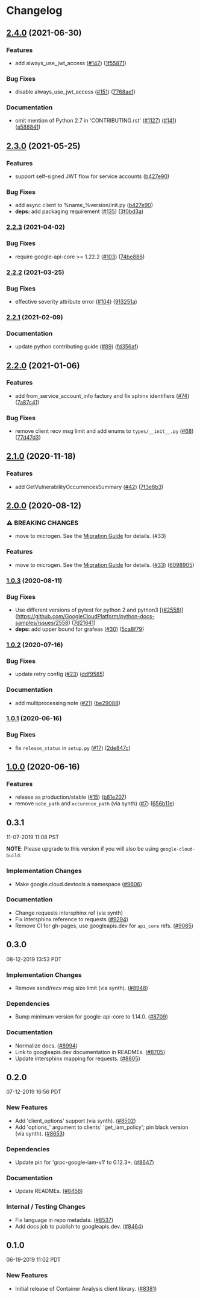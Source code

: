 # Changelog

## [2.4.0](https://www.github.com/googleapis/python-containeranalysis/compare/v2.3.0...v2.4.0) (2021-06-30)


### Features

* add always_use_jwt_access ([#147](https://www.github.com/googleapis/python-containeranalysis/issues/147)) ([1f55871](https://www.github.com/googleapis/python-containeranalysis/commit/1f558713a683e3b48d9d7fba2c015e92818850fd))


### Bug Fixes

* disable always_use_jwt_access ([#151](https://www.github.com/googleapis/python-containeranalysis/issues/151)) ([7768ae1](https://www.github.com/googleapis/python-containeranalysis/commit/7768ae1ce4a32fa25ef5c0fb86f8981fed038297))


### Documentation

* omit mention of Python 2.7 in 'CONTRIBUTING.rst' ([#1127](https://www.github.com/googleapis/python-containeranalysis/issues/1127)) ([#141](https://www.github.com/googleapis/python-containeranalysis/issues/141)) ([a588841](https://www.github.com/googleapis/python-containeranalysis/commit/a58884154f23caf453040ad314c0a2d4416952f2))

## [2.3.0](https://www.github.com/googleapis/python-containeranalysis/compare/v2.2.3...v2.3.0) (2021-05-25)


### Features

* support self-signed JWT flow for service accounts ([b427e90](https://www.github.com/googleapis/python-containeranalysis/commit/b427e9091d4afc482c8d9fd6ff4510ad3b740820))


### Bug Fixes

* add async client to %name_%version/init.py ([b427e90](https://www.github.com/googleapis/python-containeranalysis/commit/b427e9091d4afc482c8d9fd6ff4510ad3b740820))
* **deps:** add packaging requirement ([#135](https://www.github.com/googleapis/python-containeranalysis/issues/135)) ([3f0bd3a](https://www.github.com/googleapis/python-containeranalysis/commit/3f0bd3af9d809150a81933601bee5b9de0ff834a))

### [2.2.3](https://www.github.com/googleapis/python-containeranalysis/compare/v2.2.2...v2.2.3) (2021-04-02)


### Bug Fixes

* require google-api-core >= 1.22.2 ([#103](https://www.github.com/googleapis/python-containeranalysis/issues/103)) ([74be886](https://www.github.com/googleapis/python-containeranalysis/commit/74be8869363254d3551a58634c299abcfb18e682))

### [2.2.2](https://www.github.com/googleapis/python-containeranalysis/compare/v2.2.1...v2.2.2) (2021-03-25)


### Bug Fixes

* effective severity attribute error ([#104](https://www.github.com/googleapis/python-containeranalysis/issues/104)) ([913251a](https://www.github.com/googleapis/python-containeranalysis/commit/913251aa5535612460cd7ed6139c3cb5b7c7cc3f))

### [2.2.1](https://www.github.com/googleapis/python-containeranalysis/compare/v2.2.0...v2.2.1) (2021-02-09)


### Documentation

* update python contributing guide ([#89](https://www.github.com/googleapis/python-containeranalysis/issues/89)) ([fd356af](https://www.github.com/googleapis/python-containeranalysis/commit/fd356afb7010186559ebdd621c6c2e7012826a81))

## [2.2.0](https://www.github.com/googleapis/python-containeranalysis/compare/v2.1.0...v2.2.0) (2021-01-06)


### Features

* add from_service_account_info factory and fix sphinx identifiers  ([#74](https://www.github.com/googleapis/python-containeranalysis/issues/74)) ([7a87c41](https://www.github.com/googleapis/python-containeranalysis/commit/7a87c4115b15ccd42ccf0836ed62d663601720f7))


### Bug Fixes

* remove client recv msg limit and add enums to `types/__init__.py` ([#68](https://www.github.com/googleapis/python-containeranalysis/issues/68)) ([77d47d3](https://www.github.com/googleapis/python-containeranalysis/commit/77d47d3efaceb30ed5952935a056229a960dc964))

## [2.1.0](https://www.github.com/googleapis/python-containeranalysis/compare/v2.0.0...v2.1.0) (2020-11-18)


### Features

* add GetVulnerabilityOccurrencesSummary ([#42](https://www.github.com/googleapis/python-containeranalysis/issues/42)) ([7f3e8b3](https://www.github.com/googleapis/python-containeranalysis/commit/7f3e8b3357bdce56aa1cf362b60f02717365c421))

## [2.0.0](https://www.github.com/googleapis/python-containeranalysis/compare/v1.0.3...v2.0.0) (2020-08-12)


### ⚠ BREAKING CHANGES

* move to microgen. See the [Migration Guide](https://github.com/googleapis/python-containeranalysis/blob/release-v2.0.0/UPGRADING.md) for details. (#33)

### Features

* move to microgen. See the [Migration Guide](https://github.com/googleapis/python-containeranalysis/blob/release-v2.0.0/UPGRADING.md) for details. ([#33](https://www.github.com/googleapis/python-containeranalysis/issues/33)) ([6098905](https://www.github.com/googleapis/python-containeranalysis/commit/60989058883a0ae35f3b913d6a06741c73186203))

### [1.0.3](https://www.github.com/googleapis/python-containeranalysis/compare/v1.0.2...v1.0.3) (2020-08-11)


### Bug Fixes

* Use different versions of pytest for python 2 and python3 [([#2558](https://www.github.com/googleapis/python-containeranalysis/issues/2558))](https://github.com/GoogleCloudPlatform/python-docs-samples/issues/2558) ([7d21641](https://www.github.com/googleapis/python-containeranalysis/commit/7d21641eb50f574784ae7dfbb1d25a0d0af14699))
* **deps:** add upper bound for grafeas ([#30](https://www.github.com/googleapis/python-containeranalysis/issues/30)) ([5ca8f79](https://www.github.com/googleapis/python-containeranalysis/commit/5ca8f7981349ed86438185f02681225f059cc9d9))

### [1.0.2](https://www.github.com/googleapis/python-containeranalysis/compare/v1.0.1...v1.0.2) (2020-07-16)


### Bug Fixes

* update retry config ([#23](https://www.github.com/googleapis/python-containeranalysis/issues/23)) ([ddf9585](https://www.github.com/googleapis/python-containeranalysis/commit/ddf95852778c0e60961516ecd77b793e6af3295b))


### Documentation

* add multiprocessing note ([#21](https://www.github.com/googleapis/python-containeranalysis/issues/21)) ([be29088](https://www.github.com/googleapis/python-containeranalysis/commit/be290885cef76ffdd27afb44cd858c6a89d4f280))

### [1.0.1](https://www.github.com/googleapis/python-containeranalysis/compare/v1.0.0...v1.0.1) (2020-06-16)


### Bug Fixes

* fix `release_status` in `setup.py` ([#17](https://www.github.com/googleapis/python-containeranalysis/issues/17)) ([2de847c](https://www.github.com/googleapis/python-containeranalysis/commit/2de847c1cf0e3e9a4f09f35d7abb5004dcee6bad))

## [1.0.0](https://www.github.com/googleapis/python-containeranalysis/compare/v0.3.1...v1.0.0) (2020-06-16)


### Features

* release as production/stable ([#15](https://www.github.com/googleapis/python-containeranalysis/issues/15)) ([b81e207](https://www.github.com/googleapis/python-containeranalysis/commit/b81e2074eb86c015c781b79a68839cbaeb40e5b2))
* remove `note_path` and `occurence_path` (via synth) ([#7](https://www.github.com/googleapis/python-containeranalysis/issues/7)) ([656b11e](https://www.github.com/googleapis/python-containeranalysis/commit/656b11eee22f11d1109e288190fc63b6c8ff20b7))

## 0.3.1

11-07-2019 11:08 PST

**NOTE**: Please upgrade to this version if you will also be using `google-cloud-build`. 

### Implementation Changes
- Make google.cloud.devtools a namespace ([#9606](https://github.com/googleapis/google-cloud-python/pull/9606))

### Documentation
- Change requests intersphinx ref (via synth)
- Fix intersphinx reference to requests ([#9294](https://github.com/googleapis/google-cloud-python/pull/9294))
- Remove CI for gh-pages, use googleapis.dev for `api_core` refs. ([#9085](https://github.com/googleapis/google-cloud-python/pull/9085))

## 0.3.0

08-12-2019 13:53 PDT

### Implementation Changes
- Remove send/recv msg size limit (via synth). ([#8948](https://github.com/googleapis/google-cloud-python/pull/8948))

### Dependencies
- Bump minimum version for google-api-core to 1.14.0. ([#8709](https://github.com/googleapis/google-cloud-python/pull/8709))

### Documentation
- Normalize docs. ([#8994](https://github.com/googleapis/google-cloud-python/pull/8994))
- Link to googleapis.dev documentation in READMEs. ([#8705](https://github.com/googleapis/google-cloud-python/pull/8705))
- Update intersphinx mapping for requests. ([#8805](https://github.com/googleapis/google-cloud-python/pull/8805))

## 0.2.0

07-12-2019 16:56 PDT

### New Features
- Add 'client_options' support (via synth). ([#8502](https://github.com/googleapis/google-cloud-python/pull/8502))
- Add 'options_' argument to clients' 'get_iam_policy'; pin black version (via synth). ([#8653](https://github.com/googleapis/google-cloud-python/pull/8653))

### Dependencies
- Update pin for 'grpc-google-iam-v1' to 0.12.3+. ([#8647](https://github.com/googleapis/google-cloud-python/pull/8647))

### Documentation
- Update READMEs. ([#8456](https://github.com/googleapis/google-cloud-python/pull/8456))

### Internal / Testing Changes
- Fix language in repo metadata. ([#8537](https://github.com/googleapis/google-cloud-python/pull/8537))
- Add docs job to publish to googleapis.dev. ([#8464](https://github.com/googleapis/google-cloud-python/pull/8464))

## 0.1.0

06-19-2019 11:02 PDT

### New Features
- Initial release of Container Analysis client library. ([#8381](https://github.com/googleapis/google-cloud-python/pull/8381))
